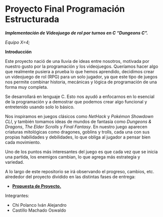 # Proyecto Final Programación Estructurada
***Implementación de Videojuego de rol por turnos en C “Dungeons C”.***

*Equipo X=4;*


**Introducción**

Este proyecto nació de una lluvia de ideas entre nosotros, motivada por nuestro gusto por la programación y los videojuegos. Queríamos hacer algo que realmente pusiera a prueba lo que hemos aprendido, decidimos crear un videojuego de rol (RPG) para un solo jugador, ya que este tipo de juegos nos permite combinar historia, mecánicas y lógica de programación de una forma muy completa.

Se desarrollará en lenguaje C. Esto nos ayudó a enfocarnos en lo esencial de la programación y a demostrar que podemos crear algo funcional y entretenido usando solo lo básico.

Nos inspiramos en juegos clásicos como  _NetHack_  y  _Pokémon Showdown CLI_, y también tomamos ideas de mundos de fantasía como  _Dungeons & Dragons_,  _The Elder Scrolls_  y  _Final Fantasy_. En nuestro juego aparecen criaturas mitológicas como dragones, goblins y trolls, cada una con sus propias habilidades y debilidades, lo que obliga al jugador a pensar bien cada movimiento.

Uno de los puntos más interesantes del juego es que cada vez que se inicia una partida, los enemigos cambian, lo que agrega más estrategia y variedad.

A lo largo de este repositorio se irá observando el progreso, cambios, etc. alrededor del proyecto dividido en las distintas fases de entrega:
- [**Propuesta de Proyecto.**](https://github.com/IvanChiPolanco/Proyecto-Programacion-Estructurada/tree/PropuestaProyecto)

Integrantes:
 - Chi Polanco Iván Alejandro
 - Castillo Machado Oswaldo
